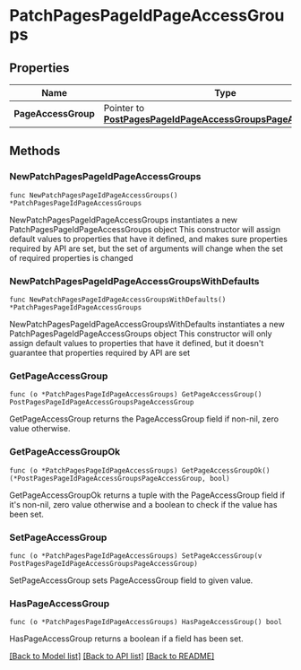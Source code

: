 # PatchPagesPageIdPageAccessGroups

## Properties

Name | Type | Description | Notes
------------ | ------------- | ------------- | -------------
**PageAccessGroup** | Pointer to [**PostPagesPageIdPageAccessGroupsPageAccessGroup**](PostPagesPageIdPageAccessGroupsPageAccessGroup.md) |  | [optional] 

## Methods

### NewPatchPagesPageIdPageAccessGroups

`func NewPatchPagesPageIdPageAccessGroups() *PatchPagesPageIdPageAccessGroups`

NewPatchPagesPageIdPageAccessGroups instantiates a new PatchPagesPageIdPageAccessGroups object
This constructor will assign default values to properties that have it defined,
and makes sure properties required by API are set, but the set of arguments
will change when the set of required properties is changed

### NewPatchPagesPageIdPageAccessGroupsWithDefaults

`func NewPatchPagesPageIdPageAccessGroupsWithDefaults() *PatchPagesPageIdPageAccessGroups`

NewPatchPagesPageIdPageAccessGroupsWithDefaults instantiates a new PatchPagesPageIdPageAccessGroups object
This constructor will only assign default values to properties that have it defined,
but it doesn't guarantee that properties required by API are set

### GetPageAccessGroup

`func (o *PatchPagesPageIdPageAccessGroups) GetPageAccessGroup() PostPagesPageIdPageAccessGroupsPageAccessGroup`

GetPageAccessGroup returns the PageAccessGroup field if non-nil, zero value otherwise.

### GetPageAccessGroupOk

`func (o *PatchPagesPageIdPageAccessGroups) GetPageAccessGroupOk() (*PostPagesPageIdPageAccessGroupsPageAccessGroup, bool)`

GetPageAccessGroupOk returns a tuple with the PageAccessGroup field if it's non-nil, zero value otherwise
and a boolean to check if the value has been set.

### SetPageAccessGroup

`func (o *PatchPagesPageIdPageAccessGroups) SetPageAccessGroup(v PostPagesPageIdPageAccessGroupsPageAccessGroup)`

SetPageAccessGroup sets PageAccessGroup field to given value.

### HasPageAccessGroup

`func (o *PatchPagesPageIdPageAccessGroups) HasPageAccessGroup() bool`

HasPageAccessGroup returns a boolean if a field has been set.


[[Back to Model list]](../README.md#documentation-for-models) [[Back to API list]](../README.md#documentation-for-api-endpoints) [[Back to README]](../README.md)


